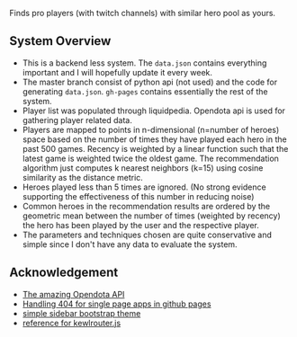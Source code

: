 Finds pro players (with twitch channels) with similar hero pool as yours.

## System Overview
- This is a backend less system. The `data.json` contains everything important and I will hopefully update it every week.
- The master branch consist of python api (not used) and the code for generating `data.json`. `gh-pages` contains essentially the rest of the system.
- Player list was populated through liquidpedia. Opendota api is used for gathering player related data.
- Players are mapped to points in n-dimensional (n=number of heroes) space based on the number of times they have played each hero in the past 500 games. Recency is weighted by a linear function such that the latest game is weighted twice the oldest game. The recommendation algorithm just computes k nearest neighbors (k=15) using cosine similarity as the distance metric.
- Heroes played less than 5 times are ignored. (No strong evidence supporting the effectiveness of this number in reducing noise)
- Common heroes in the recommendation results are ordered by the geometric mean between the number of times (weighted by recency) the hero has been played by the user and the respective player.
- The parameters and techniques chosen are quite conservative and simple since I don't have any data to evaluate the system.

## Acknowledgement
- [The amazing Opendota API](https://www.opendota.com/)
- [Handling 404 for single page apps in github pages](https://github.com/rafrex/spa-github-pages)
- [simple sidebar bootstrap theme](https://github.com/blackrockdigital/startbootstrap-simple-sidebar)
- [reference for kewlrouter.js](http://krasimirtsonev.com/blog/article/a-modern-javascript-router-in-100-lines-history-api-pushstate-hash-url)
